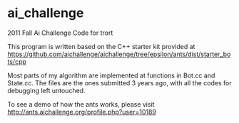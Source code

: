 # ai_challenge
2011 Fall Ai Challenge Code for trort

This program is written based on the C++ starter kit provided at https://github.com/aichallenge/aichallenge/tree/epsilon/ants/dist/starter_bots/cpp

Most parts of my algorithm are implemented at functions in Bot.cc and State.cc. The files are the ones submitted 3 years ago, with all the codes for debugging left untouched.

To see a demo of how the ants works, please visit http://ants.aichallenge.org/profile.php?user=10189